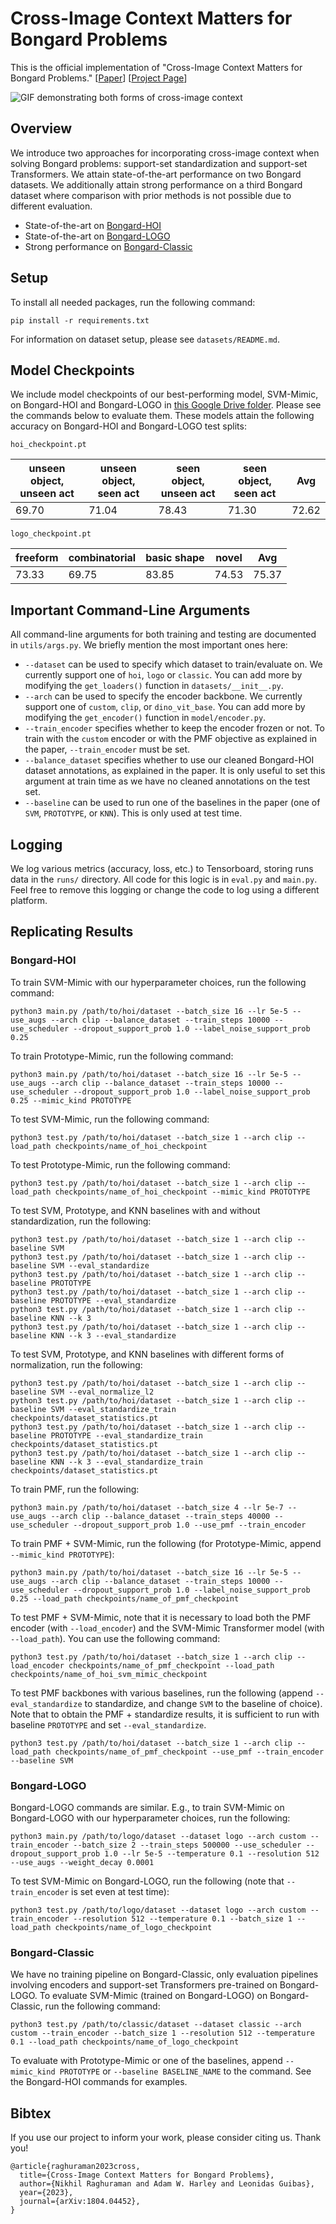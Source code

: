 # Cross-Image Context Matters for Bongard Problems

This is the official implementation of "Cross-Image Context Matters for Bongard Problems." [[Paper](https://arxiv.org/abs/2309.03468)] [[Project Page](https://nikhilraghuraman.com/projects/bongard.html)]

![GIF demonstrating both forms of cross-image context](imgs/system_diagram.gif)

## Overview
We introduce two approaches for incorporating cross-image context when solving Bongard problems: support-set standardization and support-set Transformers. We attain state-of-the-art performance on two Bongard datasets. We additionally attain strong performance on a third Bongard dataset where comparison with prior methods is not possible due to different evaluation.
- State-of-the-art on [Bongard-HOI](https://github.com/NVlabs/Bongard-HOI)
- State-of-the-art on [Bongard-LOGO](https://github.com/NVlabs/Bongard-LOGO)
- Strong performance on [Bongard-Classic](https://github.com/XinyuYun/bongard-problems)

## Setup
To install all needed packages, run the following command:
```
pip install -r requirements.txt
```
For information on dataset setup, please see `datasets/README.md`.

## Model Checkpoints
We include model checkpoints of our best-performing model, SVM-Mimic, on Bongard-HOI and Bongard-LOGO in [this Google Drive folder](https://drive.google.com/drive/folders/1WyA5QN3GDqa_HOCC2NoB9-2gdYcmp6db?usp=sharing). Please see the commands below to evaluate them. These models attain the following accuracy on Bongard-HOI and Bongard-LOGO test splits:

`hoi_checkpoint.pt`

| unseen object, unseen act | unseen object, seen act | seen object, unseen act | seen object, seen act | Avg |
| --- | --- | --- | --- | --- |
| 69.70 | 71.04 | 78.43 | 71.30 | 72.62 |

`logo_checkpoint.pt`

| freeform | combinatorial | basic shape | novel | Avg |
| --- | --- | --- | --- | --- |
| 73.33 | 69.75 | 83.85 | 74.53 | 75.37 |

## Important Command-Line Arguments
All command-line arguments for both training and testing are documented in `utils/args.py`. We briefly mention the most important ones here:
- `--dataset` can be used to specify which dataset to train/evaluate on. We currently support one of `hoi`, `logo` or `classic`. You can add more by modifying the `get_loaders()` function in `datasets/__init__.py`.
- `--arch` can be used to specify the encoder backbone. We currently support one of `custom`, `clip`, or `dino_vit_base`. You can add more by modifying the `get_encoder()` function in `model/encoder.py`.
- `--train_encoder` specifies whether to keep the encoder frozen or not. To train with the `custom` encoder or with the PMF objective as explained in the paper, `--train_encoder` must be set.
- `--balance_dataset` specifies whether to use our cleaned Bongard-HOI dataset annotations, as explained in the paper. It is only useful to set this argument at train time as we have no cleaned annotations on the test set.
- `--baseline` can be used to run one of the baselines in the paper (one of `SVM`, `PROTOTYPE`, or `KNN`). This is only used at test time.

## Logging
We log various metrics (accuracy, loss, etc.) to Tensorboard, storing runs data in the `runs/` directory. All code for this logic is in `eval.py` and `main.py`. Feel free to remove this logging or change the code to log using a different platform.

## Replicating Results

### Bongard-HOI

To train SVM-Mimic with our hyperparameter choices, run the following command:
```
python3 main.py /path/to/hoi/dataset --batch_size 16 --lr 5e-5 --use_augs --arch clip --balance_dataset --train_steps 10000 --use_scheduler --dropout_support_prob 1.0 --label_noise_support_prob 0.25
```

To train Prototype-Mimic, run the following command:
```
python3 main.py /path/to/hoi/dataset --batch_size 16 --lr 5e-5 --use_augs --arch clip --balance_dataset --train_steps 10000 --use_scheduler --dropout_support_prob 1.0 --label_noise_support_prob 0.25 --mimic_kind PROTOTYPE
```

To test SVM-Mimic, run the following command:
```
python3 test.py /path/to/hoi/dataset --batch_size 1 --arch clip --load_path checkpoints/name_of_hoi_checkpoint
```

To test Prototype-Mimic, run the following command:
```
python3 test.py /path/to/hoi/dataset --batch_size 1 --arch clip --load_path checkpoints/name_of_hoi_checkpoint --mimic_kind PROTOTYPE
```

To test SVM, Prototype, and KNN baselines with and without standardization, run the following:
```
python3 test.py /path/to/hoi/dataset --batch_size 1 --arch clip --baseline SVM
python3 test.py /path/to/hoi/dataset --batch_size 1 --arch clip --baseline SVM --eval_standardize
python3 test.py /path/to/hoi/dataset --batch_size 1 --arch clip --baseline PROTOTYPE
python3 test.py /path/to/hoi/dataset --batch_size 1 --arch clip --baseline PROTOTYPE --eval_standardize
python3 test.py /path/to/hoi/dataset --batch_size 1 --arch clip --baseline KNN --k 3
python3 test.py /path/to/hoi/dataset --batch_size 1 --arch clip --baseline KNN --k 3 --eval_standardize
```

To test SVM, Prototype, and KNN baselines with different forms of normalization, run the following:
```
python3 test.py /path/to/hoi/dataset --batch_size 1 --arch clip --baseline SVM --eval_normalize_l2
python3 test.py /path/to/hoi/dataset --batch_size 1 --arch clip --baseline SVM --eval_standardize_train checkpoints/dataset_statistics.pt
python3 test.py /path/to/hoi/dataset --batch_size 1 --arch clip --baseline PROTOTYPE --eval_standardize_train checkpoints/dataset_statistics.pt
python3 test.py /path/to/hoi/dataset --batch_size 1 --arch clip --baseline KNN --k 3 --eval_standardize_train checkpoints/dataset_statistics.pt
```

To train PMF, run the following:
```
python3 main.py /path/to/hoi/dataset --batch_size 4 --lr 5e-7 --use_augs --arch clip --balance_dataset --train_steps 40000 --use_scheduler --dropout_support_prob 1.0 --use_pmf --train_encoder 
```

To train PMF + SVM-Mimic, run the following (for Prototype-Mimic, append `--mimic_kind PROTOTYPE`):
```
python3 main.py /path/to/hoi/dataset --batch_size 16 --lr 5e-5 --use_augs --arch clip --balance_dataset --train_steps 10000 --use_scheduler --dropout_support_prob 1.0 --label_noise_support_prob 0.25 --load_path checkpoints/name_of_pmf_checkpoint
```

To test PMF + SVM-Mimic, note that it is necessary to load both the PMF encoder (with `--load_encoder`) and the SVM-Mimic Transformer model (with `--load_path`). You can use the following command:
```
python3 test.py /path/to/hoi/dataset --batch_size 1 --arch clip --load_encoder checkpoints/name_of_pmf_checkpoint --load_path checkpoints/name_of_hoi_svm_mimic_checkpoint
```

To test PMF backbones with various baselines, run the following (append `--eval_standardize` to standardize, and change `SVM` to the baseline of choice). Note that to obtain the PMF + standardize
results, it is sufficient to run with baseline `PROTOTYPE` and set `--eval_standardize`.
```
python3 test.py /path/to/hoi/dataset --batch_size 1 --arch clip --load_path checkpoints/name_of_pmf_checkpoint --use_pmf --train_encoder --baseline SVM
```

### Bongard-LOGO

Bongard-LOGO commands are similar. E.g., to train SVM-Mimic on Bongard-LOGO with our hyperparameter choices, run the following:
```
python3 main.py /path/to/logo/dataset --dataset logo --arch custom --train_encoder --batch_size 2 --train_steps 500000 --use_scheduler --dropout_support_prob 1.0 --lr 5e-5 --temperature 0.1 --resolution 512 --use_augs --weight_decay 0.0001
```

To test SVM-Mimic on Bongard-LOGO, run the following (note that `--train_encoder` is set even at test time):
```
python3 test.py /path/to/logo/dataset --dataset logo --arch custom --train_encoder --resolution 512 --temperature 0.1 --batch_size 1 --load_path checkpoints/name_of_logo_checkpoint
```

### Bongard-Classic

We have no training pipeline on Bongard-Classic, only evaluation pipelines involving encoders and support-set Transformers pre-trained on Bongard-LOGO. To evaluate SVM-Mimic (trained on Bongard-LOGO) on Bongard-Classic, run the following command:
```
python3 test.py /path/to/classic/dataset --dataset classic --arch custom --train_encoder --batch_size 1 --resolution 512 --temperature 0.1 --load_path checkpoints/name_of_logo_checkpoint
```
To evaluate with Prototype-Mimic or one of the baselines, append `--mimic_kind PROTOTYPE` or `--baseline BASELINE_NAME` to the command. See the Bongard-HOI commands for examples.

## Bibtex
If you use our project to inform your work, please consider citing us. Thank you!
```
@article{raghuraman2023cross,
  title={Cross-Image Context Matters for Bongard Problems}, 
  author={Nikhil Raghuraman and Adam W. Harley and Leonidas Guibas},
  year={2023},
  journal={arXiv:1804.04452},
}
```
